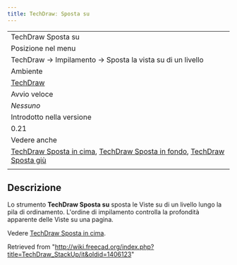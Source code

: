```yaml
---
title: TechDrawː Sposta su
---
```

|  |
| --- |
| TechDraw Sposta su |
| Posizione nel menu |
| TechDraw → Impilamento → Sposta la vista su di un livello |
| Ambiente |
| [TechDraw](/TechDraw_Workbench/it "TechDraw Workbench/it") |
| Avvio veloce |
| *Nessuno* |
| Introdotto nella versione |
| 0.21 |
| Vedere anche |
| [TechDraw Sposta in cima](/TechDraw_StackTop/it "TechDraw StackTop/it"), [TechDraw Sposta in fondo](/TechDraw_StackBottom/it "TechDraw StackBottom/it"), [TechDraw Sposta giù](/TechDraw_StackDown/it "TechDraw StackDown/it") |
|  |

## Descrizione

Lo strumento **TechDraw Sposta su** sposta le Viste su di un livello lungo la pila di ordinamento. L'ordine di impilamento controlla la profondità apparente delle Viste su una pagina.

Vedere [TechDraw Sposta in cima](/TechDraw_StackTop/it "TechDraw StackTop/it").

Retrieved from "<http://wiki.freecad.org/index.php?title=TechDraw_StackUp/it&oldid=1406123>"